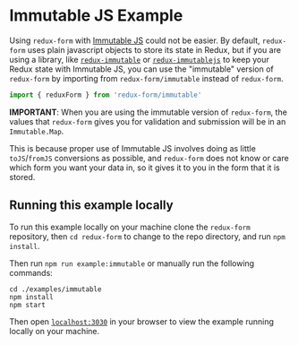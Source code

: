 # Immutable JS Example

Using `redux-form` with [Immutable JS](http://facebook.github.io/immutable-js/) could not be
easier. By default, `redux-form` uses plain javascript objects to store its state in Redux, but 
if you are using a library, like [`redux-immutable`](https://github.com/gajus/redux-immutable) or
[`redux-immutablejs`](https://github.com/indexiatech/redux-immutablejs) to keep your Redux state 
with Immutable JS, you can use the "immutable" version of `redux-form` by importing from 
`redux-form/immutable` instead of `redux-form`.

```js
import { reduxForm } from 'redux-form/immutable'
```

**IMPORTANT**: When you are using the immutable version of `redux-form`, the values that 
`redux-form` gives you for validation and submission will be in an `Immutable.Map`.

This is because proper use of Immutable JS involves doing as little `toJS`/`fromJS` conversions as 
possible, and `redux-form` does not know or care which form you want your data in, so it gives it
to you in the form that it is stored.

## Running this example locally

To run this example locally on your machine clone the `redux-form` repository,
then `cd redux-form` to change to the repo directory, and run `npm install`.

Then run `npm run example:immutable` or manually run the
following commands:
```
cd ./examples/immutable
npm install
npm start
```

Then open [`localhost:3030`](http://localhost:3030) in your
browser to view the example running locally on your machine.

